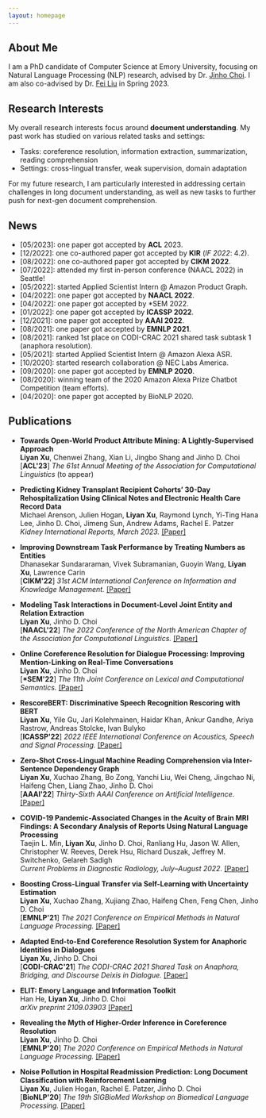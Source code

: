 ```yaml
---
layout: homepage
---
```


## About Me

I am a PhD candidate of Computer Science at Emory University, focusing on Natural Language Processing (NLP) research, advised by Dr. [Jinho Choi](https://www.emorynlp.org/faculty/jinho-choi). I am also co-advised by Dr. [Fei Liu](https://www.cs.emory.edu/~fliu40/) in Spring 2023.

## Research Interests

My overall research interests focus around **document understanding**. My past work has studied on various related tasks and settings:
- Tasks: coreference resolution, information extraction, summarization, reading comprehension
- Settings: cross-lingual transfer, weak supervision, domain adaptation

For my future research, I am particularly interested in addressing certain challenges in long document understanding, as well as new tasks to further push for next-gen document comprehension.


## News

- \[05/2023\]: one paper got accepted by **ACL** 2023.
- \[12/2022\]: one co-authored paper got accepted by **KIR** (*IF 2022*: 4.2).
- \[08/2022\]: one co-authored paper got accepted by **CIKM 2022**.
- \[07/2022\]: attended my first in-person conference (NAACL 2022) in Seattle!
- \[05/2022\]: started Applied Scientist Intern @ Amazon Product Graph.
- \[04/2022\]: one paper got accepted by **NAACL 2022**.
- \[04/2022\]: one paper got accepted by \*SEM 2022.
- \[01/2022\]: one paper got accepted by **ICASSP 2022**.
- \[12/2021\]: one paper got accepted by **AAAI 2022**.
- \[08/2021\]: one paper got accepted by **EMNLP 2021**.
- \[08/2021\]: ranked 1st place on CODI-CRAC 2021 shared task subtask 1 (anaphora resolution).
- \[05/2021\]: started Applied Scientist Intern @ Amazon Alexa ASR.
- \[10/2020\]: started research collaboration @ NEC Labs America.
- \[09/2020\]: one paper got accepted by **EMNLP 2020**.
- \[08/2020\]: winning team of the 2020 Amazon Alexa Prize Chatbot Competition (team efforts).
- \[04/2020\]: one paper got accepted by BioNLP 2020.

## Publications

- **Towards Open-World Product Attribute Mining: A Lightly-Supervised Approach** <br>
  **Liyan Xu**, Chenwei Zhang, Xian Li, Jingbo Shang and Jinho D. Choi <br>
  [**ACL'23**] *The 61st Annual Meeting of the Association for Computational Linguistics* (to appear)

- **Predicting Kidney Transplant Recipient Cohorts’ 30-Day Rehospitalization Using Clinical Notes and Electronic Health Care Record Data** <br>
  Michael Arenson, Julien Hogan, **Liyan Xu**, Raymond Lynch, Yi-Ting Hana Lee, Jinho D. Choi, Jimeng Sun, Andrew Adams, Rachel E. Patzer <br>
  *Kidney International Reports, March 2023.* [\[Paper\]](https://www.sciencedirect.com/science/article/pii/S2468024922019015)

- **Improving Downstream Task Performance by Treating Numbers as Entities** <br>
  Dhanasekar Sundararaman, Vivek Subramanian, Guoyin Wang, **Liyan Xu**, Lawrence Carin <br>
  [**CIKM'22**] *31st ACM International Conference on Information and Knowledge Management.* [\[Paper\]](https://dl.acm.org/doi/abs/10.1145/3511808.3557614)

- **Modeling Task Interactions in Document-Level Joint Entity and Relation Extraction** <br>
  **Liyan Xu**, Jinho D. Choi <br>
  [**NAACL'22**] *The 2022 Conference of the North American Chapter of the Association for Computational Linguistics.* [\[Paper\]](https://aclanthology.org/2022.naacl-main.395)

- **Online Coreference Resolution for Dialogue Processing: Improving Mention-Linking on Real-Time Conversations** <br>
  **Liyan Xu**, Jinho D. Choi <br>
  [**\*SEM'22**] *The 11th Joint Conference on Lexical and Computational Semantics.* [\[Paper\]](https://aclanthology.org/2022.starsem-1.30)

- **RescoreBERT: Discriminative Speech Recognition Rescoring with BERT** <br>
  **Liyan Xu**, Yile Gu, Jari Kolehmainen, Haidar Khan, Ankur Gandhe, Ariya Rastrow, Andreas Stolcke, Ivan Bulyko <br>
  [**ICASSP'22**] *2022 IEEE International Conference on Acoustics, Speech and Signal Processing.* [\[Paper\]](https://ieeexplore.ieee.org/document/9747118)

- **Zero-Shot Cross-Lingual Machine Reading Comprehension via Inter-Sentence Dependency Graph** <br>
  **Liyan Xu**, Xuchao Zhang, Bo Zong, Yanchi Liu, Wei Cheng, Jingchao Ni, Haifeng Chen, Liang Zhao, Jinho D. Choi <br>
  [**AAAI'22**] *Thirty-Sixth AAAI Conference on Artificial Intelligence.* [\[Paper\]](https://ojs.aaai.org/index.php/AAAI/article/view/21407)

- **COVID-19 Pandemic-Associated Changes in the Acuity of Brain MRI Findings: A Secondary Analysis of Reports Using Natural Language Processing** <br>
  Taejin L. Min, **Liyan Xu**, Jinho D. Choi, Ranliang Hu, Jason W. Allen, Christopher W. Reeves, Derek Hsu, Richard Duszak,
  Jeffrey M. Switchenko, Gelareh Sadigh <br>
  *Current Problems in Diagnostic Radiology, July–August 2022.* [\[Paper\]](https://www.sciencedirect.com/science/article/pii/S0363018821001894)

- **Boosting Cross-Lingual Transfer via Self-Learning with Uncertainty Estimation** <br>
  **Liyan Xu**, Xuchao Zhang, Xujiang Zhao, Haifeng Chen, Feng Chen, Jinho D. Choi <br>
  [**EMNLP'21**] *The 2021 Conference on Empirical Methods in Natural Language Processing.* [\[Paper\]](https://aclanthology.org/2021.emnlp-main.538)

- **Adapted End-to-End Coreference Resolution System for Anaphoric Identities in Dialogues** <br>
  **Liyan Xu**, Jinho D. Choi <br>
  [**CODI-CRAC'21**] *The CODI-CRAC 2021 Shared Task on Anaphora, Bridging, and Discourse Deixis in Dialogue.* [\[Paper\]](https://aclanthology.org/2021.codi-sharedtask.6)

- **ELIT: Emory Language and Information Toolkit** <br>
  Han He, **Liyan Xu**, Jinho D. Choi <br>
  *arXiv preprint 2109.03903* [\[Paper\]](https://arxiv.org/abs/2109.03903v1)

- **Revealing the Myth of Higher-Order Inference in Coreference Resolution** <br>
  **Liyan Xu**, Jinho D. Choi <br>
  [**EMNLP'20**] *The 2020 Conference on Empirical Methods in Natural Language Processing.* [\[Paper\]](https://www.aclweb.org/anthology/2020.emnlp-main.686)

- **Noise Pollution in Hospital Readmission Prediction: Long Document Classification with Reinforcement Learning** <br>
  **Liyan Xu**, Julien Hogan, Rachel E. Patzer, Jinho D. Choi <br>
  [**BioNLP'20**] *The 19th SIGBioMed Workshop on Biomedical Language Processing.* [\[Paper\]](https://www.aclweb.org/anthology/2020.bionlp-1.10)

<!--{% include_relative _includes/publications.md %}-->

<!--{% include_relative _includes/services.md %}-->
